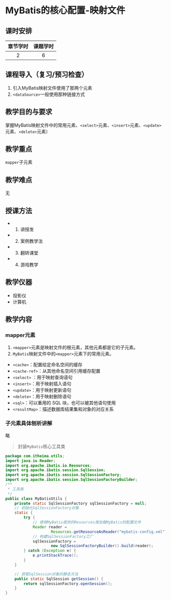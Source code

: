 # MyBatis的核心配置-映射文件

## 课时安排

|章节学时|课题学时|
|:--:|:--:|
|2|6|

## 课程导入（复习/预习检查）

1. 引入MyBatis映射文件使用了那两个元素
2. `<dataSource>`一般使用那种链接方式

## 教学目的与要求

掌握MyBatis映射文件中的常用元素、`<select>`元素、`<insert>`元素、`<update>`元素、`<delete>`元素）

## 教学重点
`mapper`子元素
## 教学难点
无
## 授课方法

- 1. 讲授发
- 2. 案例教学法
- 3. 翻转课堂
- 4. 游戏教学

## 教学仪器

* 投影仪
* 计算机

## 教学内容

### mapper元素

1. `<mapper>`元素是映射文件的根元素，其他元素都是它的子元素。
2. `MyBatis`映射文件中的`<mapper>`元素下的常用元素。
*	`<cache>`：配置给定命名空间的缓存 
*	`<cache-ref>`：从其他命名空间引用缓存配置 
*	`<select>` ：用于映射查询语句 
*	`<insert>`：用于映射插入语句 
*	`<update>`：用于映射更新语句 
*	`<delete>`：用于映射删除语句 
*	`<sql>`：可以重用的 SQL 块，也可以被其他语句使用 
*	`<resultMap>`：描述数据库结果集和对象的对应关系

### 子元素具体刨析讲解
略

> 封装`MyBatis`核心工具类
``` java
package com.itheima.utils;
import java.io.Reader;
import org.apache.ibatis.io.Resources;
import org.apache.ibatis.session.SqlSession;
import org.apache.ibatis.session.SqlSessionFactory;
import org.apache.ibatis.session.SqlSessionFactoryBuilder;
/**
 * 工具类
 */
public class MyBatisUtils {
    private static SqlSessionFactory sqlSessionFactory = null;
    // 初始化SqlSessionFactory对象
    static {
        try {
            // 使用MyBatis提供的Resources类加载MyBatis的配置文件
            Reader reader =
                    Resources.getResourceAsReader("mybatis-config.xml");
            // 构建SqlSessionFactory工厂
            sqlSessionFactory =
                    new SqlSessionFactoryBuilder().build(reader);
        } catch (Exception e) {
            e.printStackTrace();
        }
    }

    // 获取SqlSession对象的静态方法
    public static SqlSession getSession() {
        return sqlSessionFactory.openSession();
    }
}
```
